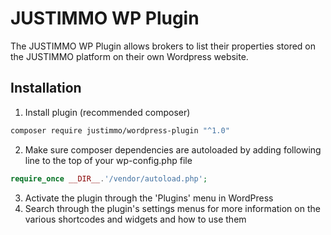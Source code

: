 # JUSTIMMO WP Plugin #

The JUSTIMMO WP Plugin allows brokers to list their properties stored on the JUSTIMMO platform on their own Wordpress website.

## Installation ##

1. Install plugin (recommended composer)
```bash
composer require justimmo/wordpress-plugin "^1.0"
```

2. Make sure composer dependencies are autoloaded by adding following line to the top of your wp-config.php file
```php
require_once __DIR__.'/vendor/autoload.php';
```

3. Activate the plugin through the 'Plugins' menu in WordPress
4. Search through the plugin's settings menus for more information on the various shortcodes and widgets and how to use them
